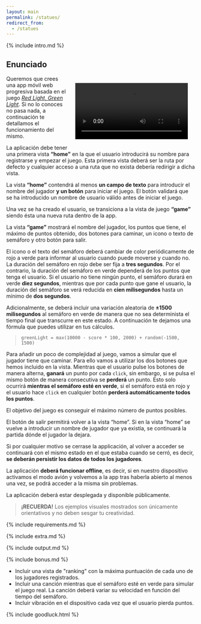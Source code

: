 ```yaml
---
layout: main
permalink: /statues/
redirect_from:
  - /statues
---
```


{% include intro.md %}

## Enunciado

<video style="float: right; margin: 20px" controls autoplay>
  <source src="{{ '/assets/movies/statues.mov' | relative_url }}" type="video/mp4">
  <img src="{{ '/assets/images/statues.gif' | relative_url }}" alt="Ejemplo de ejecución">
</video>

Queremos que crees una app móvil web progresiva basada en el juego [_Red Light, Green Light_](https://en.wikipedia.org/wiki/Statues_(game)). Si no lo conoces no pasa nada, a continuación te detallamos el funcionamiento del mismo.

La aplicación debe tener una primera vista **“home”** en la que el usuario introducirá su nombre para registrarse y empezar el juego. Esta primera vista deberá ser la ruta por defecto y cualquier acceso a una ruta que no exista debería redirigir a dicha vista.

La vista **“home”** contendrá al menos **un campo de texto** para introducir el nombre del jugador **y un botón** para iniciar el juego. El botón validará que se ha introducido un nombre de usuario válido antes de iniciar el juego.

Una vez se ha creado el usuario, se transiciona a la vista de juego **“game”** siendo ésta una nueva ruta dentro de la app.

La vista **“game”** mostrará el nombre del jugador, los puntos que tiene, el máximo de puntos obtenido, dos botones para caminar, un icono o texto de semáforo y otro botón para salir.

El icono o el texto del semáforo deberá cambiar de color periódicamente de rojo a verde para informar al usuario cuando puede moverse y cuando no. La duración del semáforo en rojo debe ser fija a **tres segundos**. Por el contrario, la duración del semáforo en verde dependerá de los puntos que tenga el usuario. Si el usuario no tiene ningún punto, el semáforo durará en verde **diez segundos**, mientras que por cada punto que gane el usuario, la duración del semáforo se verá reducida en **cien milisegundos** hasta un mínimo de **dos segundos**.

Adicionalmente, se deberá incluir una variación aleatoria de **±1500 milisegundos** al semáforo en verde de manera que no sea determinista el tiempo final que transcurre en este estado. A continuación te dejamos una fórmula que puedes utilizar en tus cálculos.

> `greenLight = max(10000 - score * 100, 2000) + random(-1500, 1500)`

Para añadir un poco de complejidad al juego, vamos a simular que el jugador tiene que caminar. Para ello vamos a utilizar los dos botones que hemos incluido en la vista. Mientras que el usuario pulse los botones de manera alterna, **ganará** un punto por cada `click`, sin embargo, si se pulsa el mismo botón de manera consecutiva se **perderá** un punto. Esto solo ocurrirá **mientras el semáforo esté en verde**, si el semáforo está en rojo y el usuario hace `click` en cualquier botón **perderá automáticamente todos los puntos**.

El objetivo del juego es conseguir el máximo número de puntos posibles.

El botón de salir permitirá volver a la vista “home”. Si en la vista “home” se vuelve a introducir un nombre de jugador que ya existía, se continuará la partida dónde el jugador la dejara.

Si por cualquier motivo se cerrase la applicación, al volver a acceder se continuará con el mismo estado en el que estaba cuando se cerró, es decir, **se deberán persistir los datos de todos los jugadores**.

La aplicación **deberá funcionar offline**, es decir, si en nuestro dispositivo activamos el modo avión y volvemos a la app tras haberla abierto al menos una vez, se podrá acceder a la misma sin problemas.

La aplicación deberá estar desplegada y disponible públicamente.

> **¡RECUERDA!** Los ejemplos visuales mostrados son únicamente orientativos y no deben sesgar tu creatividad.

{% include requirements.md %}

{% include extra.md %}

{% include output.md %}

{% include bonus.md %}

- Incluir una vista de "ranking" con la máxima puntuación de cada uno de los jugadores registrados.
- Incluir una canción mientras que el semáforo esté en verde para simular el juego real. La canción deberá variar su velocidad en función del tiempo del semáforo.
- Incluir vibración en el dispositivo cada vez que el usuario pierda puntos.

{% include goodluck.html %}
